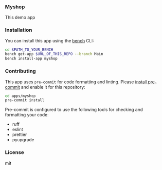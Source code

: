 ### Myshop

This demo app

### Installation

You can install this app using the [bench](https://github.com/frappe/bench) CLI:

```bash
cd $PATH_TO_YOUR_BENCH
bench get-app $URL_OF_THIS_REPO --branch Main
bench install-app myshop
```

### Contributing

This app uses `pre-commit` for code formatting and linting. Please [install pre-commit](https://pre-commit.com/#installation) and enable it for this repository:

```bash
cd apps/myshop
pre-commit install
```

Pre-commit is configured to use the following tools for checking and formatting your code:

- ruff
- eslint
- prettier
- pyupgrade

### License

mit
